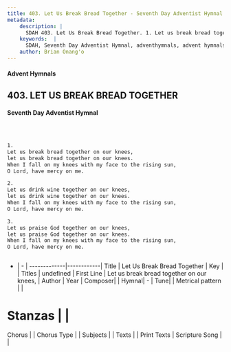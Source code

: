 ```yaml
---
title: 403. Let Us Break Bread Together - Seventh Day Adventist Hymnal
metadata:
    description: |
      SDAH 403. Let Us Break Bread Together. 1. Let us break bread together on our knees, let us break bread together on our knees. When I fall on my knees with my face to the rising sun, O Lord, have mercy on me.
    keywords:  |
      SDAH, Seventh Day Adventist Hymnal, adventhymnals, advent hymnals, Let Us Break Bread Together, Let us break bread together on our knees, 
    author: Brian Onang'o
---
```


#### Advent Hymnals
## 403. LET US BREAK BREAD TOGETHER
#### Seventh Day Adventist Hymnal

```txt



1.
Let us break bread together on our knees,
let us break bread together on our knees.
When I fall on my knees with my face to the rising sun,
O Lord, have mercy on me.

2.
Let us drink wine together on our knees,
let us drink wine together on our knees.
When I fall on my knees with my face to the rising sun,
O Lord, have mercy on me.

3.
Let us praise God together on our knees,
let us praise God together on our knees.
When I fall on my knees with my face to the rising sun,
O Lord, have mercy on me.



```

- |   -  |
-------------|------------|
Title | Let Us Break Bread Together |
Key |  |
Titles | undefined |
First Line | Let us break bread together on our knees, |
Author | 
Year | 
Composer|  |
Hymnal|  - |
Tune|  |
Metrical pattern | |
# Stanzas |  |
Chorus |  |
Chorus Type |  |
Subjects |  |
Texts |  |
Print Texts | 
Scripture Song |  |
  
